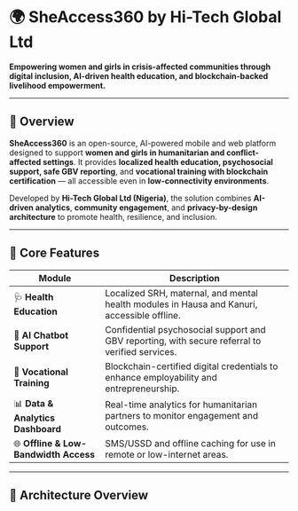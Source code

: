 # 🌍 SheAccess360 by Hi-Tech Global Ltd

**Empowering women and girls in crisis-affected communities through digital inclusion, AI-driven health education, and blockchain-backed livelihood empowerment.**

---

## 🧩 Overview

**SheAccess360** is an open-source, AI-powered mobile and web platform designed to support **women and girls in humanitarian and conflict-affected settings**. It provides **localized health education, psychosocial support, safe GBV reporting**, and **vocational training with blockchain certification** — all accessible even in **low-connectivity environments**.

Developed by **Hi-Tech Global Ltd (Nigeria)**, the solution combines **AI-driven analytics**, **community engagement**, and **privacy-by-design architecture** to promote health, resilience, and inclusion.

---

## 🚀 Core Features

| Module | Description |
|--------|-------------|
| 🩺 **Health Education** | Localized SRH, maternal, and mental health modules in Hausa and Kanuri, accessible offline. |
| 🤖 **AI Chatbot Support** | Confidential psychosocial support and GBV reporting, with secure referral to verified services. |
| 💼 **Vocational Training** | Blockchain-certified digital credentials to enhance employability and entrepreneurship. |
| 📊 **Data & Analytics Dashboard** | Real-time analytics for humanitarian partners to monitor engagement and outcomes. |
| 🌐 **Offline & Low-Bandwidth Access** | SMS/USSD and offline caching for use in remote or low-internet areas. |

---

## 🧠 Architecture Overview

